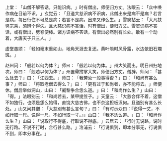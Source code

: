 上堂：​「山僧不解答话，只能识病。​」时有僧出，师便归方丈。法眼云：​「众中唤作病在目前不识。​」玄觉云：​「且道大慈识病不识病，此僧出来是病不是病？若言是病，每日行住不可总是病；若言不是病，出来又作么生。​」雪窦拈云：​「大凡扶竖宗乘，须辨个得失。且大慈识病不答话，时有僧出，便归方丈。雪窦识病不答话，或有僧出，劈脊便棒。诸方识病不答话，有僧出必然别有长处。敢有一个动着，大唐天子只三人。​」

虚堂愚颂：​「轻如毫末重如山，地角天涯去复还。黄叶陨时风骨露，水边依旧石斕斑。​」

赵州问：​「般若以何为体？​」师曰：​「般若以何为体。​」州大笑而出。明日州扫地次，师曰：​「般若以何为体？​」州置帚拊掌大笑，师便归方丈。僧辞，师问：​「甚么处去？​」曰：​「江西去。​」师曰：​「我劳汝一段事得否？​」曰：​「和尚有甚么事？​」师曰：​「将取老僧去得么？​」曰：​「更有过于和尚者，亦不能将去。​」师便休。僧后举似洞山，山曰：​「阇黎争合恁么道。​」曰：​「和尚作么生？​」山曰：​「得。​」法眼别云：​「和尚若去，某甲提笠子。​」天童云：​「大慈合伴不着，这僧不如独行。也须是恁么始得，直饶大慈古佛，也不奈这担板汉何。且道别有甚么长处。​」山又问其僧：​「大慈別有甚么言句？​」曰：​「有时示众曰：『说得一丈，不如行取一尺。说得一尺，不如行取一寸。』」山曰：​「我不恁么道。​」曰：​「和尚作么生？​」山曰：​「说取行不得底，行取说不得底。​」云居云：​「行时无说路，说时无行路。不说不行时，合行甚么路。​」洛浦云：​「行说俱到，即本分事无，行说俱不到，即本分事在。​」